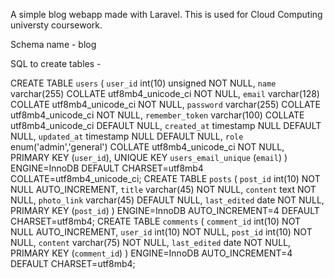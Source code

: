 A simple blog webapp made with Laravel. This is used for Cloud Computing universty coursework. 

Schema name - blog

SQL to create tables - 

CREATE TABLE `users` (
  `user_id` int(10) unsigned NOT NULL,
  `name` varchar(255) COLLATE utf8mb4_unicode_ci NOT NULL,
  `email` varchar(128) COLLATE utf8mb4_unicode_ci NOT NULL,
  `password` varchar(255) COLLATE utf8mb4_unicode_ci NOT NULL,
  `remember_token` varchar(100) COLLATE utf8mb4_unicode_ci DEFAULT NULL,
  `created_at` timestamp NULL DEFAULT NULL,
  `updated_at` timestamp NULL DEFAULT NULL,
  `role` enum('admin','general') COLLATE utf8mb4_unicode_ci NOT NULL,
  PRIMARY KEY (`user_id`),
  UNIQUE KEY `users_email_unique` (`email`)
) ENGINE=InnoDB DEFAULT CHARSET=utf8mb4 COLLATE=utf8mb4_unicode_ci;
CREATE TABLE `posts` (
  `post_id` int(10) NOT NULL AUTO_INCREMENT,
  `title` varchar(45) NOT NULL,
  `content` text NOT NULL,
  `photo_link` varchar(45) DEFAULT NULL,
  `last_edited` date NOT NULL,
  PRIMARY KEY (`post_id`)
) ENGINE=InnoDB AUTO_INCREMENT=4 DEFAULT CHARSET=utf8mb4;
CREATE TABLE `comments` (
  `comment_id` int(10) NOT NULL AUTO_INCREMENT,
  `user_id` int(10) NOT NULL,
  `post_id` int(10) NOT NULL,
  `content` varchar(75) NOT NULL,
  `last_edited` date NOT NULL,
  PRIMARY KEY (`comment_id`)
) ENGINE=InnoDB AUTO_INCREMENT=4 DEFAULT CHARSET=utf8mb4;